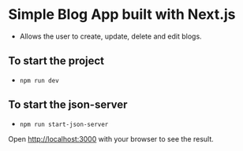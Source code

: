 # Simple Blog App built with Next.js
- Allows the user to create, update, delete and edit blogs.

## To start the project
- `npm run dev`

## To start the json-server
- `npm run start-json-server`

Open [http://localhost:3000](http://localhost:3000) with your browser to see the result.
